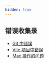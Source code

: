 ```yaml
---
hidden: true
---
```


## 错误收集录

- [Git 中错误](./git-problem.md)
- [Vite 项目中错误](./vite-problem.md)
- [Mac 操作的问题](./mac-problem.md)
